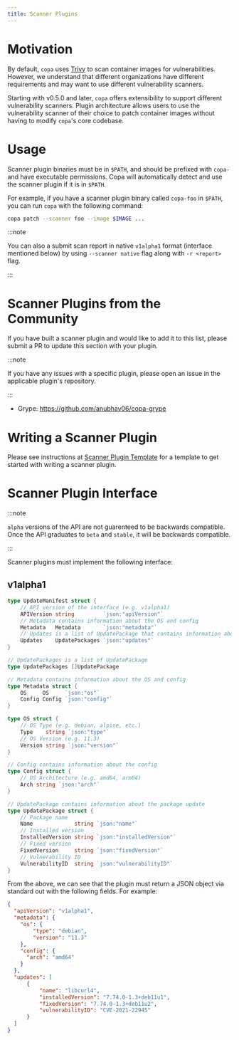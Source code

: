 ```yaml
---
title: Scanner Plugins
---
```


# Motivation

By default, `copa` uses [Trivy](https://github.com/aquasecurity/trivy) to scan container images for vulnerabilities. However, we understand that different organizations have different requirements and may want to use different vulnerability scanners.

Starting with v0.5.0 and later, `copa` offers extensibility to support different vulnerability scanners. Plugin architecture allows users to use the vulnerability scanner of their choice to patch container images without having to modify `copa`'s core codebase.

# Usage

Scanner plugin binaries must be in `$PATH`, and should be prefixed with `copa-` and have executable permissions. Copa will automatically detect and use the scanner plugin if it is in `$PATH`.

For example, if you have a scanner plugin binary called `copa-foo` in `$PATH`, you can run `copa` with the following command:

```bash
copa patch --scanner foo --image $IMAGE ...
```
:::note

You can also a submit scan report in native `v1alpha1` format (interface mentioned below) by using `--scanner native` flag along with `-r <report>` flag.

:::

# Scanner Plugins from the Community

If you have built a scanner plugin and would like to add it to this list, please submit a PR to update this section with your plugin.

:::note

If you have any issues with a specific plugin, please open an issue in the applicable plugin's repository.

:::

- Grype: https://github.com/anubhav06/copa-grype

# Writing a Scanner Plugin

Please see instructions at [Scanner Plugin Template](https://github.com/project-copacetic/scanner-plugin-template) for a template to get started with writing a scanner plugin.

# Scanner Plugin Interface

:::note

`alpha` versions of the API are not guarenteed to be backwards compatible. Once the API graduates to `beta` and `stable`, it will be backwards compatible.

:::

Scanner plugins must implement the following interface:

## v1alpha1

```go
type UpdateManifest struct {
    // API version of the interface (e.g. v1alpha1)
    APIVersion string         `json:"apiVersion"`
    // Metadata contains information about the OS and config
    Metadata   Metadata       `json:"metadata"`
    // Updates is a list of UpdatePackage that contains information about the package updates
    Updates    UpdatePackages `json:"updates"`
}

// UpdatePackages is a list of UpdatePackage
type UpdatePackages []UpdatePackage

// Metadata contains information about the OS and config
type Metadata struct {
    OS     OS     `json:"os"`
    Config Config `json:"config"`
}

type OS struct {
    // OS Type (e.g. debian, alpine, etc.)
    Type    string `json:"type"`
    // OS Version (e.g. 11.3)
    Version string `json:"version"`
}

// Config contains information about the config
type Config struct {
    // OS Architecture (e.g. amd64, arm64)
    Arch string `json:"arch"`
}

// UpdatePackage contains information about the package update
type UpdatePackage struct {
    // Package name
    Name             string `json:"name"`
    // Installed version
    InstalledVersion string `json:"installedVersion"`
    // Fixed version
    FixedVersion     string `json:"fixedVersion"`
    // Vulnerability ID
    VulnerabilityID  string `json:"vulnerabilityID"`
}
```

From the above, we can see that the plugin must return a JSON object via standard out with the following fields. For example:

```json
{
  "apiVersion": "v1alpha1",
  "metadata": {
    "os": {
        "type": "debian",
        "version": "11.3"
    },
    "config": {
      "arch": "amd64"
    }
  },
  "updates": [
      {
          "name": "libcurl4",
          "installedVersion": "7.74.0-1.3+deb11u1",
          "fixedVersion": "7.74.0-1.3+deb11u2",
          "vulnerabilityID": "CVE-2021-22945"
      }
  ]
}
```
